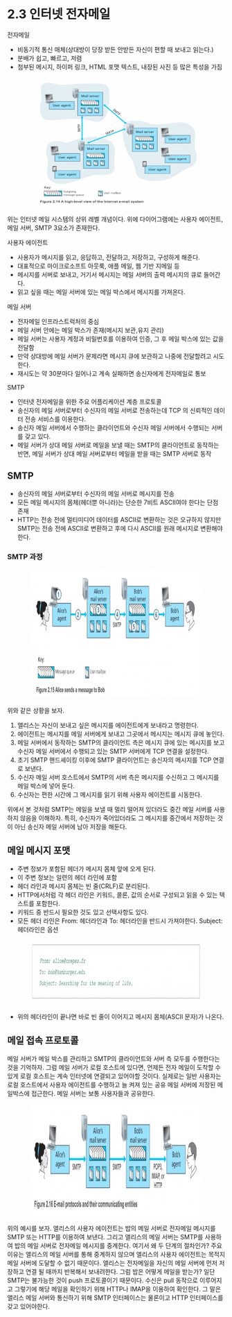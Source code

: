 # 2.3 인터넷 전자메일

전자메일

- 비동기적 통신 매체(상대방이 당장 받든 안받든 자신이 편할 때 보내고 읽는다.)
- 분배가 쉽고, 빠르고, 저렴
- 첨부된 메시지, 하이퍼 링크, HTML 포맷 텍스트, 내장된 사진 등 많은 특성을 가짐

<p align="center"><img width="400" height = 300 src="image.png">

위는 인터넷 메일 시스템의 상위 레벨 개념이다. 위에 다이어그램에는 사용자 에이전트, 메일 서버, SMTP 3요소가 존재한다.

사용자 에이전트

- 사용자가 메시지를 읽고, 응답하고, 전달하고, 저장하고, 구성하게 해준다.
- 대표적으로 마이크로소프트 아웃룩, 애플 메일, 웹 기반 지메일 등
- 메시지를 서버로 보내고, 거기서 메시지는 메일 서버의 출력 메시지의 큐로 들어간다.
- 읽고 싶을 때는 메일 서버에 있는 메일 박스에서 메시지를 가져온다.

메일 서버

- 전자메일 인프라스트럭처의 중심
- 메일 서버 안에는 메일 박스가 존재(메시지 보관,유지 관리)
- 메일 서버는 사용자 계정과 비밀번호를 이용하여 인증, 그 후 메일 박스에 있는 값을 전달함
- 만약 상대방에 메일 서버가 문제라면 메시지 큐에 보관하고 나중에 전달할려고 시도한다.
- 재시도는 약 30분마다 일어나고 계속 실패하면 송신자에게 전자메일로 통보

SMTP

- 인터넷 전자메일을 위한 주요 어플리케이션 계층 프로토콜
- 송신자의 메일 서버로부터 수신자의 메일 서버로 전송하는데 TCP 의 신뢰적인 데이터 전송 서비스를 이용한다.
- 송신자 메일 서버에서 수행하는 클라이언트와 수신자 메일 서버에서 수행되는 서버를 갖고 있다.
- 메일 서버가 상대 메일 서버로 메일을 보낼 때는 SMTP의 클라이언트로 동작하는 반면, 메일 서버가 상대 메일 서버로부터 메일을 받을 때는 SMTP 서버로 동작

## SMTP

- 송신자의 메일 서버로부터 수신자의 메일 서버로 메시지를 전송
- 모든 메일 메시지의 몸체(헤더뿐 아니라)는 단순한 7비트 ASCII여야 한다는 단점 존재
- HTTP는 전송 전에 멀티미디어 데이터를 ASCII로 변환하는 것은 오규하지 않지만 SMTP는 전송 전에 ASCII로 변환하고 후에 다시 ASCII를 원래 메시지로 변환해야 한다.

 

### SMTP 과정

<p align="center"><img width="400" height = 300 src="image-1.png">

위와 같은 상황을 보자. 

1. 앨리스는 자신이 보내고 싶은 메시지를 에이전트에게 보내라고 명령한다.
2. 에이전트는 메시지를 메일 서버에게 보내고 그곳에서 메시지는 메시지 큐에 놓인다.
3. 메일 서버에서 동작하는 SMTP의  클라이언트 측은 메시지 큐에 있는 메시지를 보고 수신자 메일 서버에서 수행되고 있는 SMTP 서버에게 TCP 연결을 설정한다.
4. 초기 SMTP 핸드셰이킹 이후에 SMTP 클라이언트는 송신자의 메시지를 TCP 연결로 보낸다.
5. 수신자 메일 서버 호스트에서 SMTP의 서버 측은 메시지를 수신하고 그 메시지를 메일 박스에 넣어 둔다.
6. 수신자는 편한 시간에 그 메시지를 읽기 위해 사용자 에이전트를 시동한다.

위에서 본 것처럼 SMTP는 메일을 보낼 때 멀리 떨어져 있더라도 중간 메일 서버를 사용하지 않음을 이해하자. 특히, 수신자가 죽어있더라도 그 메시지를 중간에서 저장하는 것이 아닌 송신자 메일 서버에 남아 저장을 해둔다.

## 메일 메시지 포맷

- 주변 정보가 포함된 헤더가 메시지 몸체 앞에 오게 된다.
- 이 주변 정보는 일련의 헤더 라인에 포함
- 헤더 라인과 메시지 몸체는 빈 줄(CRLF)로 분리된다.
- HTTP에서처럼 각 헤더 라인은 키워드, 콜론, 값의 순서로 구성되고 읽을 수 있는 텍스트를 포함한다.
- 키워드 중 반드시 필요한 것도 있고 선택사항도 있다.
- 모든 헤더 라인은 From: 헤더라인과 To: 헤더라인을 반드시 가져야한다. Subject: 헤더라인은 옵션

<p align="center"><img width="400" height = 150 src="image-2.png">

- 위의 헤더라인이 끝나면 바로 빈 줄이 이어지고 메시지 몸체(ASCII 문자)가 나온다.

## 메일 접속 프로토콜

메일 서버가 메일 박스를 관리하고 SMTP의 클라이언트와 서버 측 모두를 수행한다는 것을 기억하자. 그럼 메일 서버가 로컬 호스트에 있다면, 언제든 전자 메일이 도착할 수 있게 로컬 호스트는 계속 인터넷에 연결되고 있어야할 것이다. 실제로는 일반 사용자는 로컬 호스트에서 사용자 에이전트를 수행하고 늘 켜져 있는 공유 메일 서버에 저장된 메일박스에 접근한다. 메일 서버는 보통 사용자들과 공유한다.

<p align="center"><img width="400" height = 260 src="image-3.png">

위의 예시를 보자. 앨리스의 사용자 에이전트는 밥의 메일 서버로 전자메일 메시지를 SMTP 또는 HTTP를 이용하여 보낸다. 그리고 앨리스의 메일 서버는 SMTP를 사용하여 밥의 메일 서버로 전자메일 메시지를 중계한다. 여기서 왜 두 단계의 절차인가? 주요 이유는 앨리스의 메일 서버를 통해 중계하지 않으며 앨리스의 사용자 에이전트는 목적지 메일 서버에 도달할 수 없기 때문이다. 앨리스는 전자메일을 자신의 메일 서버에 먼저 저장하고 연결 될 때까지 반복해서 보내려한다. 그럼 밥은 어떻게 메일을 받는가? 일단 SMTP는 불가능한 것이 push 프로토콜이기 때문이다. 수신은 pull 동작으로 이루어지고 그렇기에 해당 메일을 확인하기 위해 HTTP나 IMAP을 이용하여 확인한다. 그 말은 앨리스 메일 서버와 통신하기 위해 SMTP 인터페이스는 물론이고 HTTP 인터페이스를 갖고 있어야한다.
